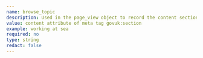 ```yaml
---
name: browse_topic
description: Used in the page_view object to record the content section
value: content attribute of meta tag govuk:section
example: working at sea
required: no
type: string
redact: false
---
```

